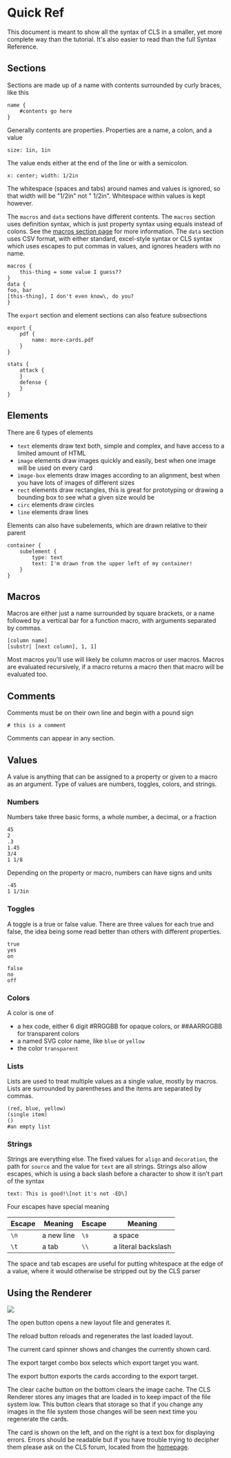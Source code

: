 # Quick Ref

This document is meant to show all the syntax of CLS in a smaller, yet more complete way than the tutorial. It's also easier to read than the full Syntax Reference.

## Sections

Sections are made up of a name with contents surrounded by curly braces, like this

    name {
        #contents go here
    }

Generally contents are properties. Properties are a name, a colon, and a value

    size: 1in, 1in

The value ends either at the end of the line or with a semicolon.

    x: center; width: 1/2in

The whitespace (spaces and tabs) around names and values is ignored, so that width will be "1/2in" not " 1/2in". Whitespace within values is kept however.

The `macros` and `data` sections have different contents. The `macros` section uses definition syntax, which is just property syntax using equals instead of colons. See the [macros section page](./Special-Sections.md#the-macros-section) for more information. The `data` section uses CSV format, with either standard, excel-style syntax or CLS syntax which uses escapes to put commas in values, and ignores headers with no name.

    macros {
        this-thing = some value I guess??
    }
    data {
    foo, bar
    [this-thing], I don't even know\, do you?
    }

The `export` section and element sections can also feature subsections

    export {
        pdf {
            name: more-cards.pdf
        }
    }

    stats {
        attack {
        }
        defense {
        }
    }

## Elements

There are 6 types of elements

 - `text` elements draw text both, simple and complex, and have access to a limited amount of HTML
 - `image` elements draw images quickly and easily, best when one image will be used on every card
 - `image-box` elements draw images according to an alignment, best when you have lots of images of different sizes
 - `rect` elements draw rectangles, this is great for prototyping or drawing a bounding box to see what a given size would be
 - `circ` elements draw circles
 - `line` elements draw lines

Elements can also have subelements, which are drawn relative to their parent

    container {
        subelement {
            type: text
            text: I'm drawn from the upper left of my container!
        }
    }

## Macros

Macros are either just a name surrounded by square brackets, or a name followed by a vertical bar for a function macro, with arguments separated by commas.

    [column name]
    [substr| [next column], 1, 1]

Most macros you'll use will likely be column macros or user macros. Macros are evaluated recursively, if a macro returns a macro then that macro will be evaluated too.

## Comments

Comments must be on their own line and begin with a pound sign

    # this is a comment

Comments can appear in any section. 

## Values

A value is anything that can be assigned to a property or given to a macro as an argument. Type of values are numbers, toggles, colors, and strings.

### Numbers

Numbers take three basic forms, a whole number, a decimal, or a fraction

    45
    2
    .3
    1.45
    3/4
    1 1/8

Depending on the property or macro, numbers can have signs and units

    -45
    1 1/3in

### Toggles

A toggle is a true or false value. There are three values for each true and false, the idea being some read better than others with different properties.

    true
    yes
    on

    false
    no
    off

### Colors

A color is one of

 - a hex code, either 6 digit #RRGGBB for opaque colors, or ##AARRGGBB for transparent colors
 - a named SVG color name, like `blue` or `yellow`
 - the color `transparent`

### Lists

Lists are used to treat multiple values as a single value, mostly by macros. Lists are surrounded by parentheses and the items are separated by commas.

    (red, blue, yellow)
    (single item)
    ()
    #an empty list

### Strings

Strings are everything else. The fixed values for `align` and `decoration`, the path for `source` and the value for `text` are all strings. Strings also allow escapes, which is using a back slash before a character to show it isn't part of the syntax

    text: This is good!\[not it's not -ED\]

Four escapes have special meaning

Escape | Meaning | Escape | Meaning
------ | ------- | ------ | -------
`\n` | a new line | `\s` | a space
`\t` | a tab | `\\` | a literal backslash

The space and tab escapes are useful for putting whitespace at the edge of a value, where it would otherwise be stripped out by the CLS parser

## Using the Renderer

![](./img/empty-app.png)

The open button opens a new layout file and generates it.

The reload button reloads and regenerates the last loaded layout.

The current card spinner shows and changes the currently shown card.

The export target combo box selects which export target you want.

The export button exports the cards according to the export target.

The clear cache button on the bottom clears the image cache. The CLS Renderer stores any images that are loaded in to keep impact of the file system low. This button clears that storage so that if you change any images in the file system those changes will be seen next time you regenerate the cards.

The card is shown on the left, and on the right is a text box for displaying errors. Errors should be readable but if you have trouble trying to decipher them please ask on the CLS forum, located from the [homepage](https://codlark.itch.io/CLS).
